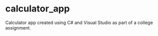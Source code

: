 # calculator_app
Calculator app created using C# and Visual Studio as part of a college assignment.
